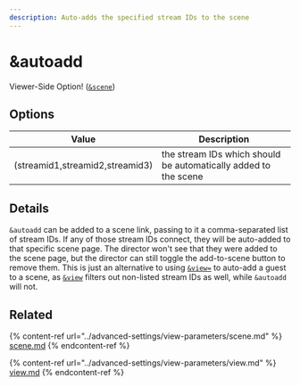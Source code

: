 ```yaml
---
description: Auto-adds the specified stream IDs to the scene
---
```


# \&autoadd

Viewer-Side Option! ([`&scene`](../advanced-settings/view-parameters/scene.md))

## Options

| Value                           | Description                                                     |
| ------------------------------- | --------------------------------------------------------------- |
| (streamid1,streamid2,streamid3) | the stream IDs which should be automatically added to the scene |

## Details

`&autoadd` can be added to a scene link, passing to it a comma-separated list of stream IDs. If any of those stream IDs connect, they will be auto-added to that specific scene page. The director won't see that they were added to the scene page, but the director can still toggle the add-to-scene button to remove them. This is just an alternative to using [`&view=`](../advanced-settings/view-parameters/view.md) to auto-add a guest to a scene, as [`&view`](../advanced-settings/view-parameters/view.md) filters out non-listed stream IDs as well, while `&autoadd` will not.

## Related

{% content-ref url="../advanced-settings/view-parameters/scene.md" %}
[scene.md](../advanced-settings/view-parameters/scene.md)
{% endcontent-ref %}

{% content-ref url="../advanced-settings/view-parameters/view.md" %}
[view.md](../advanced-settings/view-parameters/view.md)
{% endcontent-ref %}
